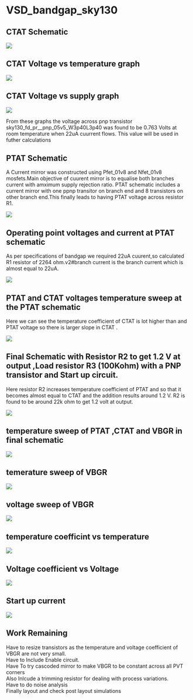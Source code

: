 # VSD_bandgap_sky130

## CTAT Schematic

![](images/ctat_sch.PNG)


## CTAT Voltage vs temperature graph 

![](images/ctat_temp_graph.PNG)


## CTAT Voltage vs supply graph

![](images/ctat_v_graph.PNG)


From these graphs the voltage across pnp transistor sky130_fd_pr__pnp_05v5_W3p40L3p40 was found to be 0.763 Volts at room temperature when 22uA cuurrent flows.
This value will be used in futher calculations


## PTAT Schematic

A Current mirror was constructed using Pfet_01v8 and Nfet_01v8 mosfets.Main objective of cuurent mirror is to equalise both branches current with amximum supply rejection ratio.
PTAT schematic includes a current mirror with one ppnp transitor on branch end and 8 transistors on other branch end.This finally leads to having PTAT voltage across resistor R1.


![](images/ptat_sch.PNG)

## Operating point voltages and current at PTAT schematic
As per specifications of bandgap we required 22uA cuurent,so calculated R1 resistor of 2264 ohm.v2#branch current is the branch current which is almost equal to 22uA.


![](images/made_22ua_prof.PNG)


## PTAT and CTAT voltages temperature sweep at the PTAT schematic

Here we can see the temperature coefficient of CTAT is lot higher than and PTAT voltage so there is larger slope in CTAT .

![](images/ptat_vs_ctat_v1.PNG)


## Final Schematic with Resistor R2 to get 1.2 V at output ,Load resistor R3 (100Kohm) with a PNP transistor and Start up circuit.

Here resistor R2 increases temperature coefficient of PTAT and so that it becomes almost equal to CTAT and the addition results around 1.2 V.
R2 is found to be around 22k ohm to get 1.2 volt at output.

![](images/full_bgr_circuit.PNG)

## temperature sweep of PTAT ,CTAT and VBGR in final schematic

![](images/PTAT_CTAT_VBGR.PNG)

## temerature sweep of VBGR


![](images/VBGR_WITHOUT_START.PNG)

## voltage sweep of VBGR

![](images/VBGR.PNG)

## temperature coefficint vs temperature

![](images/temp_coeff.PNG)

## Voltage coefficient vs Voltage

![](images/VBGR_coef.PNG)


## Start up current 

![](images/Start_up_current.PNG)


## Work Remaining

Have to resize transistors as the temperature and voltage coefficient of VBGR are not very small.\
Have to Include Enable circuit. \
Have To try cascoded mirror to make VBGR to be constant across all PVT corners\
Also Inlcude a trimming resistor for dealing with process variations.\
Have to do noise analysis\
Finally layout and check post layout simulations









